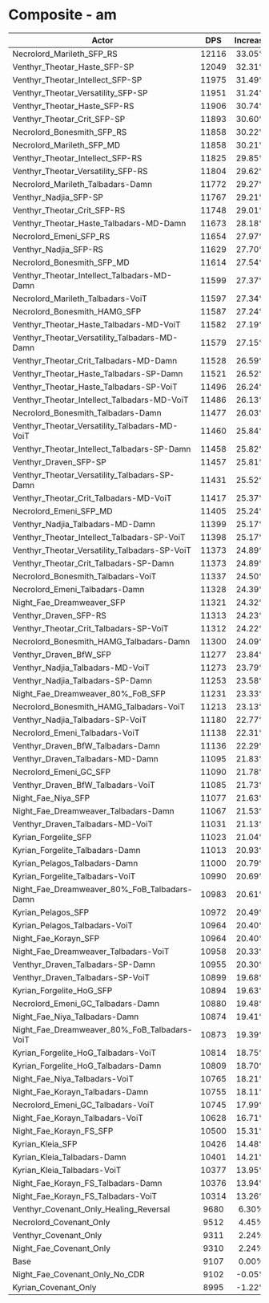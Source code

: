 # Composite - am
| Actor | DPS | Increase |
|---|:---:|:---:|
|Necrolord_Marileth_SFP_RS|12116|33.05%|
|Venthyr_Theotar_Haste_SFP-SP|12049|32.31%|
|Venthyr_Theotar_Intellect_SFP-SP|11975|31.49%|
|Venthyr_Theotar_Versatility_SFP-SP|11951|31.24%|
|Venthyr_Theotar_Haste_SFP-RS|11906|30.74%|
|Venthyr_Theotar_Crit_SFP-SP|11893|30.60%|
|Necrolord_Bonesmith_SFP_RS|11858|30.22%|
|Necrolord_Marileth_SFP_MD|11858|30.21%|
|Venthyr_Theotar_Intellect_SFP-RS|11825|29.85%|
|Venthyr_Theotar_Versatility_SFP-RS|11804|29.62%|
|Necrolord_Marileth_Talbadars-Damn|11772|29.27%|
|Venthyr_Nadjia_SFP-SP|11767|29.21%|
|Venthyr_Theotar_Crit_SFP-RS|11748|29.01%|
|Venthyr_Theotar_Haste_Talbadars-MD-Damn|11673|28.18%|
|Necrolord_Emeni_SFP_RS|11654|27.97%|
|Venthyr_Nadjia_SFP-RS|11629|27.70%|
|Necrolord_Bonesmith_SFP_MD|11614|27.54%|
|Venthyr_Theotar_Intellect_Talbadars-MD-Damn|11599|27.37%|
|Necrolord_Marileth_Talbadars-VoiT|11597|27.34%|
|Necrolord_Bonesmith_HAMG_SFP|11587|27.24%|
|Venthyr_Theotar_Haste_Talbadars-MD-VoiT|11582|27.19%|
|Venthyr_Theotar_Versatility_Talbadars-MD-Damn|11579|27.15%|
|Venthyr_Theotar_Crit_Talbadars-MD-Damn|11528|26.59%|
|Venthyr_Theotar_Haste_Talbadars-SP-Damn|11521|26.52%|
|Venthyr_Theotar_Haste_Talbadars-SP-VoiT|11496|26.24%|
|Venthyr_Theotar_Intellect_Talbadars-MD-VoiT|11486|26.13%|
|Necrolord_Bonesmith_Talbadars-Damn|11477|26.03%|
|Venthyr_Theotar_Versatility_Talbadars-MD-VoiT|11460|25.84%|
|Venthyr_Theotar_Intellect_Talbadars-SP-Damn|11458|25.82%|
|Venthyr_Draven_SFP-SP|11457|25.81%|
|Venthyr_Theotar_Versatility_Talbadars-SP-Damn|11431|25.52%|
|Venthyr_Theotar_Crit_Talbadars-MD-VoiT|11417|25.37%|
|Necrolord_Emeni_SFP_MD|11405|25.24%|
|Venthyr_Nadjia_Talbadars-MD-Damn|11399|25.17%|
|Venthyr_Theotar_Intellect_Talbadars-SP-VoiT|11398|25.17%|
|Venthyr_Theotar_Versatility_Talbadars-SP-VoiT|11373|24.89%|
|Venthyr_Theotar_Crit_Talbadars-SP-Damn|11373|24.89%|
|Necrolord_Bonesmith_Talbadars-VoiT|11337|24.50%|
|Necrolord_Emeni_Talbadars-Damn|11328|24.39%|
|Night_Fae_Dreamweaver_SFP|11321|24.32%|
|Venthyr_Draven_SFP-RS|11313|24.23%|
|Venthyr_Theotar_Crit_Talbadars-SP-VoiT|11312|24.22%|
|Necrolord_Bonesmith_HAMG_Talbadars-Damn|11300|24.09%|
|Venthyr_Draven_BfW_SFP|11277|23.84%|
|Venthyr_Nadjia_Talbadars-MD-VoiT|11273|23.79%|
|Venthyr_Nadjia_Talbadars-SP-Damn|11253|23.58%|
|Night_Fae_Dreamweaver_80%_FoB_SFP|11231|23.33%|
|Necrolord_Bonesmith_HAMG_Talbadars-VoiT|11213|23.13%|
|Venthyr_Nadjia_Talbadars-SP-VoiT|11180|22.77%|
|Necrolord_Emeni_Talbadars-VoiT|11138|22.31%|
|Venthyr_Draven_BfW_Talbadars-Damn|11136|22.29%|
|Venthyr_Draven_Talbadars-MD-Damn|11095|21.83%|
|Necrolord_Emeni_GC_SFP|11090|21.78%|
|Venthyr_Draven_BfW_Talbadars-VoiT|11085|21.73%|
|Night_Fae_Niya_SFP|11077|21.63%|
|Night_Fae_Dreamweaver_Talbadars-Damn|11067|21.53%|
|Venthyr_Draven_Talbadars-MD-VoiT|11031|21.13%|
|Kyrian_Forgelite_SFP|11023|21.04%|
|Kyrian_Forgelite_Talbadars-Damn|11013|20.93%|
|Kyrian_Pelagos_Talbadars-Damn|11000|20.79%|
|Kyrian_Forgelite_Talbadars-VoiT|10990|20.69%|
|Night_Fae_Dreamweaver_80%_FoB_Talbadars-Damn|10983|20.61%|
|Kyrian_Pelagos_SFP|10972|20.49%|
|Kyrian_Pelagos_Talbadars-VoiT|10964|20.40%|
|Night_Fae_Korayn_SFP|10964|20.40%|
|Night_Fae_Dreamweaver_Talbadars-VoiT|10958|20.33%|
|Venthyr_Draven_Talbadars-SP-Damn|10955|20.30%|
|Venthyr_Draven_Talbadars-SP-VoiT|10899|19.68%|
|Kyrian_Forgelite_HoG_SFP|10894|19.63%|
|Necrolord_Emeni_GC_Talbadars-Damn|10880|19.48%|
|Night_Fae_Niya_Talbadars-Damn|10874|19.41%|
|Night_Fae_Dreamweaver_80%_FoB_Talbadars-VoiT|10873|19.39%|
|Kyrian_Forgelite_HoG_Talbadars-VoiT|10814|18.75%|
|Kyrian_Forgelite_HoG_Talbadars-Damn|10809|18.70%|
|Night_Fae_Niya_Talbadars-VoiT|10765|18.21%|
|Night_Fae_Korayn_Talbadars-Damn|10755|18.11%|
|Necrolord_Emeni_GC_Talbadars-VoiT|10745|17.99%|
|Night_Fae_Korayn_Talbadars-VoiT|10628|16.71%|
|Night_Fae_Korayn_FS_SFP|10500|15.31%|
|Kyrian_Kleia_SFP|10426|14.48%|
|Kyrian_Kleia_Talbadars-Damn|10401|14.21%|
|Kyrian_Kleia_Talbadars-VoiT|10377|13.95%|
|Night_Fae_Korayn_FS_Talbadars-Damn|10376|13.94%|
|Night_Fae_Korayn_FS_Talbadars-VoiT|10314|13.26%|
|Venthyr_Covenant_Only_Healing_Reversal|9680|6.30%|
|Necrolord_Covenant_Only|9512|4.45%|
|Venthyr_Covenant_Only|9311|2.24%|
|Night_Fae_Covenant_Only|9310|2.24%|
|Base|9107|0.00%|
|Night_Fae_Covenant_Only_No_CDR|9102|-0.05%|
|Kyrian_Covenant_Only|8995|-1.22%|
